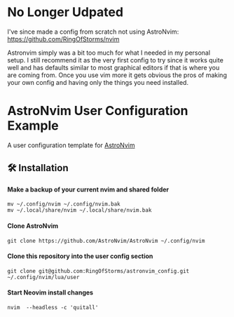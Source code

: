 # No Longer Udpated
I've since made a config from scratch not using AstroNvim: https://github.com/RingOfStorms/nvim

Astronvim simply was a bit too much for what I needed in my personal setup. I still recommend it as the very first config to try since it works quite well and has defaults similar to most graphical editors if that is where you are coming from. Once you use vim more it gets obvious the pros of making your own config and having only the things you need installed.

# AstroNvim User Configuration Example

A user configuration template for [AstroNvim](https://github.com/AstroNvim/AstroNvim)

## 🛠️ Installation

#### Make a backup of your current nvim and shared folder

```shell
mv ~/.config/nvim ~/.config/nvim.bak
mv ~/.local/share/nvim ~/.local/share/nvim.bak
```

#### Clone AstroNvim

```shell
git clone https://github.com/AstroNvim/AstroNvim ~/.config/nvim
```

#### Clone this repository into the user config section

```shell
git clone git@github.com:RingOfStorms/astronvim_config.git ~/.config/nvim/lua/user
```

#### Start Neovim  install changes

```shell
nvim  --headless -c 'quitall'
```
